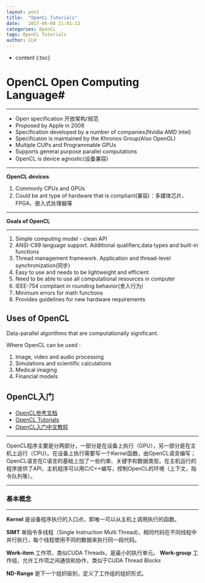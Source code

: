 ```yaml
---
layout: post
title:  "OpenCL Tutorials"
date:   2017-06-08 21:01:13 
categories: OpenCL
tags: OpenCL Tutorials
author: CLH
---
```


* content
{:toc}

# OpenCL Open Computing Language#

----------

- Open specification 开放架构/规范
- Proposed by Apple in 2008
- Specification developed by a number of companies(Nvidia AMD Intel)
- Specificaton is maintained by the Khronos Group(Also OpenGL)
- Multiple CUPs and Programmable GPUs
- Supports general purpose parallel computations
- OpenCL is device agnostic(设备兼容)

----------
**OpenCL devices**

1. Commonly CPUs and GPUs
2. Could be ant type of hardware that is compliant(兼容)：多媒体芯片、FPGA、嵌入式处理器等

----------
**Goals of OpenCL**

----------
1. Simple computing model - clean API
2. ANSI-C99 language support. Additional qualifiers,data types and built-in functions
3. Thread management framework. Application and thread-level synchronization(同步)
4. Easy to use and needs to be lightweight and efficient
5. Need to be able to use all computational resources in computer
6. IEEE-754 compliant in rounding behavior(舍入行为)
7. Minimum errors for math functions
8. Provides guidelines for new hardware requirements
  

**Uses of OpenCL**
----------
Data-parallel algorithms that are computationally significant.

Where OpenCL can be used :

1. Image, video and audio processing
2. Simulations and scientific calculations
3. Medical imaging 
4. Financial models


**OpenCL入门**
----------

- [OpenCL参考文档](https://www.khronos.org/opencl/)
- [OpenCL Tutorials](http://opencl.codeplex.com/wikipage?title=OpenCL%20Tutorials%20-%201)
- [OpenCL入门中文教程](http://www.cnblogs.com/leiben/archive/2012/06/05/2536508.html)

----------

OpenCL程序主要是分两部分，一部分是在设备上执行（GPU），另一部分是在主机上运行（CPU）。在设备上执行需要写一个Kernel函数，由OpenCL语言编写；OpenCL语言在C语言的基础上加了一些约束、关键字和数据类型。在主机运行的程序提供了API，主机程序可以用C/C++编写，控制OpenCL的环境（上下文，指令队列等）。

----------

### 基本概念 ###

----------

**Kernel** 是设备程序执行的入口点，即唯一可以从主机上调用执行的函数。

**SIMT** 单指令多线程（Single Instruction Multi Thread)，相同代码在不同线程中并行执行，每个线程使用不同的数据来执行同一段代码。

**Work-item** 工作项，类似CUDA Threads，是最小的执行单元。
**Work-group** 工作组，允许工作项之间通信和协作，类似于CUDA Thread Blocks

**ND-Range** 是下一个组织级别，定义了工作组的组织形式。